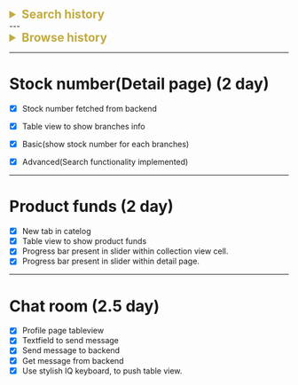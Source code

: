 <details>
<summary style="font-size: 1.5em; color: #c1ac40"><B> Search history</B></summary>

#### ( 2 day )
- [x] TableView
- [x] Animation
- [x] Constraint
</details>
---

<details>
<summary style="font-size: 1.5em; color: #c1ac40"><B> Browse history</B></summary>
#### ( 1.5 day)
- [x] TabBar item
- [x] Collection View or Table View
- [x] Sent data to backend
- [x] Get data from backend
</details>

--- 
# Stock number(Detail page) (2 day)
- [x] Stock number fetched from backend
- [x] Table view to show branches info
- [x] Basic(show stock number for each branches)
- [x] Advanced(Search functionality implemented)


---
# Product funds (2 day)
- [x] New tab in catelog
- [x] Table view to show product funds
- [x] Progress bar present in slider within collection view cell.
- [x] Progress bar present in slider within detail page.

---
# Chat room (2.5 day)
- [x] Profile page tableview
- [x] Textfield to send message
- [x] Send message to backend
- [x] Get message from backend
- [x] Use stylish IQ keyboard, to push table view.
